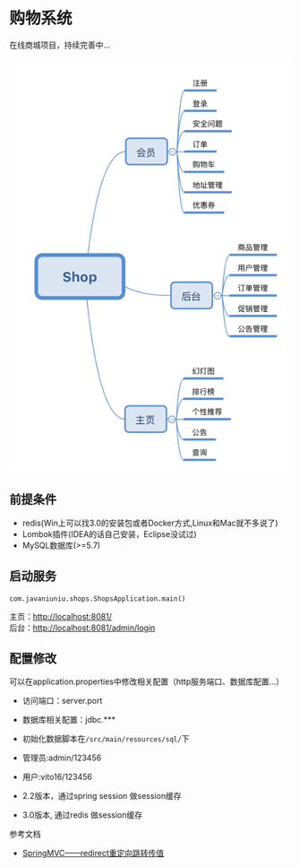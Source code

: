 购物系统
=====================

在线商城项目，持续完善中...

![功能导图](img/module.png)

## 前提条件  
- redis(Win上可以找3.0的安装包或者Docker方式,Linux和Mac就不多说了)
- Lombok插件(IDEA的话自己安装，Eclipse没试过)
- MySQL数据库(>=5.7)

## 启动服务

    com.javaniuniu.shops.ShopsApplication.main()
    
主页：[http://localhost:8081/](localhost:8081/)  
后台：[http://localhost:8081/admin/login](localhost:8081/admin/login)  

## 配置修改
可以在application.properties中修改相关配置（http服务端口、数据库配置...）

- 访问端口：server.port
- 数据库相关配置：jdbc.***
- 初始化数据脚本在`/src/main/resources/sql/`下
- 管理员:admin/123456
- 用户:vito16/123456

- 2.2版本，通过spring session 做session缓存
- 3.0版本, 通过redis 做session缓存



参考文档
- [SpringMVC——redirect重定向跳转传值](https://www.cnblogs.com/jpfss/p/9542786.html)
